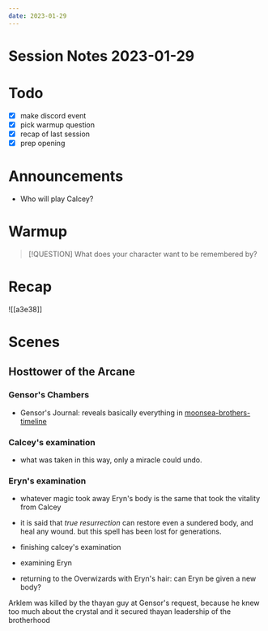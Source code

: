 ```yaml
---
date: 2023-01-29
---
```

# Session Notes 2023-01-29
# Todo
- [x] make discord event
- [x] pick warmup question
- [x] recap of last session
- [x] prep opening
# Announcements
- Who will play Calcey?
# Warmup
> [!QUESTION] What does your character want to be remembered by?
# Recap
![[a3e38]]
# Scenes
## Hosttower of the Arcane
### Gensor's Chambers
- Gensor's Journal: reveals basically everything in [moonsea-brothers-timeline](../notes/moonsea-brothers-timeline.md)
### Calcey's examination
- what was taken in this way, only a miracle could undo.
### Eryn's examination
- whatever magic took away Eryn's body is the same that took the vitality from Calcey
- it is said that _true resurrection_ can restore even a sundered body, and heal any wound. but this spell has been lost for generations. 

- finishing calcey's examination
- examining Eryn
- returning to the Overwizards with Eryn's hair: can Eryn be given a new body?


Arklem was killed by the thayan guy at Gensor's request, because he knew too much about the crystal and it secured thayan leadership of the brotherhood